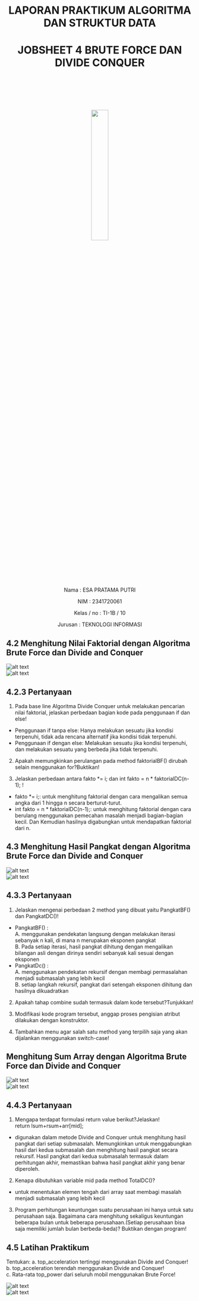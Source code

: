 # <p align ="center">  LAPORAN PRAKTIKUM ALGORITMA DAN STRUKTUR DATA </p>
# <p align ="center"> JOBSHEET 4 BRUTE FORCE DAN DIVIDE CONQUER </p>
<br><br><br><br>

<p align="center">
   <img src="https://static.wikia.nocookie.net/logopedia/images/8/8a/Politeknik_Negeri_Malang.png/revision/latest?cb=20190922202558" width="30%"> </p>

<br><br><br><br><br>

<p align = "center"> Nama       : ESA PRATAMA PUTRI </p>
<p align = "center"> NIM        : 2341720061 </p>
<p align = "center"> Kelas / no : TI-1B / 10 </p>
<p align = "center"> Jurusan    : TEKNOLOGI INFORMASI </p>

## 4.2 Menghitung Nilai Faktorial dengan Algoritma Brute Force dan Divide and Conquer
![alt text](<img/5. FAKTORIAL.png>) <br>
![alt text](<img/5. MAIN FAKTORIAL.png>)
## 4.2.3 Pertanyaan
1. Pada base line Algoritma Divide Conquer untuk melakukan pencarian nilai faktorial, jelaskan 
perbedaan bagian kode pada penggunaan if dan else! <br>
- Penggunaan if tanpa else: Hanya melakukan sesuatu jika kondisi terpenuhi, tidak ada rencana alternatif jika kondisi tidak terpenuhi. <br>
- Penggunaan if dengan else: Melakukan sesuatu jika kondisi terpenuhi, dan melakukan sesuatu yang berbeda jika tidak terpenuhi. <br>
2. Apakah memungkinkan perulangan pada method faktorialBF() dirubah selain menggunakan 
for?Buktikan! <br>

3. Jelaskan perbedaan antara fakto *= i; dan int fakto = n * faktorialDC(n-1); ! <br>
- fakto *= i;: untuk menghitung faktorial dengan cara mengalikan semua angka dari 1 hingga n secara berturut-turut. <br>
- int fakto = n * faktorialDC(n-1);: untuk menghitung faktorial dengan cara berulang menggunakan pemecahan masalah menjadi bagian-bagian kecil. Dan Kemudian hasilnya digabungkan untuk mendapatkan faktorial dari n. <br>

## 4.3 Menghitung Hasil Pangkat dengan Algoritma Brute Force dan Divide and Conquer
![alt text](<img/5. PANGKAT.png>) <br>
![alt text](<img/5. MAIN PANGKAT.png>)
## 4.3.3 Pertanyaan
1. Jelaskan mengenai perbedaan 2 method yang dibuat yaitu PangkatBF() dan PangkatDC()! <br>
- PangkatBF() : <br>
   A. menggunakan pendekatan langsung dengan melakukan iterasi sebanyak n kali, di mana n merupakan eksponen pangkat <br>
   B. Pada setiap iterasi, hasil pangkat dihitung dengan mengalikan bilangan asli dengan dirinya sendiri sebanyak kali sesuai dengan eksponen <br>
- PangkatDc() : <br>
   A. menggunakan pendekatan rekursif dengan membagi permasalahan menjadi submasalah yang lebih kecil <br>
   B. setiap langkah rekursif, pangkat dari setengah eksponen dihitung dan hasilnya dikuadratkan <br>
2. Apakah tahap combine sudah termasuk dalam kode tersebut?Tunjukkan! <br>

3. Modifikasi kode program tersebut, anggap proses pengisian atribut dilakukan dengan 
konstruktor. <br>

4. Tambahkan menu agar salah satu method yang terpilih saja yang akan dijalankan menggunakan 
switch-case! <br>

## Menghitung Sum Array dengan Algoritma Brute Force dan Divide and Conquer
![alt text](<img/5. P SUM.png>) <br>
![alt text](<img/5. MAIN SUM.png>)
## 4.4.3 Pertanyaan
1. Mengapa terdapat formulasi return value berikut?Jelaskan! <br>
return lsum+rsum+arr[mid]; <br>
- digunakan dalam metode Divide and Conquer untuk menghitung hasil pangkat dari setiap submasalah. Memungkinkan untuk menggabungkan hasil dari kedua submasalah dan menghitung hasil pangkat secara rekursif. Hasil pangkat dari kedua submasalah termasuk dalam perhitungan akhir, memastikan bahwa hasil pangkat akhir yang benar diperoleh. <br>
2. Kenapa dibutuhkan variable mid pada method TotalDC()? <br>
- untuk menentukan elemen tengah dari array saat membagi masalah menjadi submasalah yang lebih kecil <br>
3. Program perhitungan keuntungan suatu perusahaan ini hanya untuk satu perusahaan saja.
Bagaimana cara menghitung sekaligus keuntungan beberapa bulan untuk beberapa
perusahaan.(Setiap perusahaan bisa saja memiliki jumlah bulan berbeda-beda)? Buktikan 
dengan program! <br>

## 4.5 Latihan Praktikum
Tentukan:
a. top_acceleration tertinggi menggunakan Divide and Conquer! <br>
b. top_acceleration terendah menggunakan Divide and Conquer! <br>
c. Rata-rata top_power dari seluruh mobil menggunakan Brute Force! <br>

![alt text](<img/LT 5.png>) <br>
![alt text](<img/LT 5 MAIN.png>)
